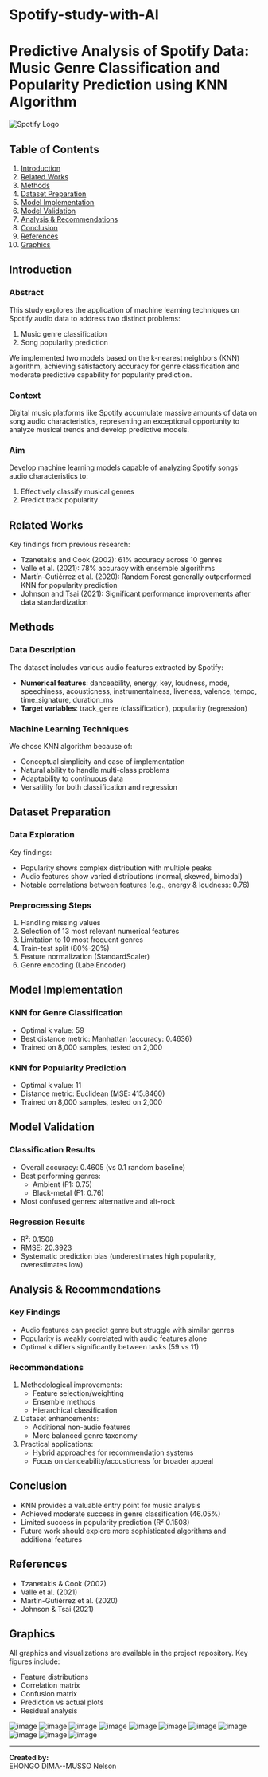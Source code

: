 # Spotify-study-with-AI

# Predictive Analysis of Spotify Data: Music Genre Classification and Popularity Prediction using KNN Algorithm

![Spotify Logo](https://upload.wikimedia.org/wikipedia/commons/1/19/Spotify_logo_without_text.svg)

## Table of Contents
1. [Introduction](#introduction)
2. [Related Works](#related-works)
3. [Methods](#methods)
4. [Dataset Preparation](#dataset-preparation)
5. [Model Implementation](#model-implementation)
6. [Model Validation](#model-validation)
7. [Analysis & Recommendations](#analysis--recommendations)
8. [Conclusion](#conclusion)
9. [References](#references)
10. [Graphics](#graphics)

## Introduction

### Abstract
This study explores the application of machine learning techniques on Spotify audio data to address two distinct problems:
1. Music genre classification
2. Song popularity prediction

We implemented two models based on the k-nearest neighbors (KNN) algorithm, achieving satisfactory accuracy for genre classification and moderate predictive capability for popularity prediction.

### Context
Digital music platforms like Spotify accumulate massive amounts of data on song audio characteristics, representing an exceptional opportunity to analyze musical trends and develop predictive models.

### Aim
Develop machine learning models capable of analyzing Spotify songs' audio characteristics to:
1. Effectively classify musical genres
2. Predict track popularity

## Related Works
Key findings from previous research:
- Tzanetakis and Cook (2002): 61% accuracy across 10 genres
- Valle et al. (2021): 78% accuracy with ensemble algorithms
- Martín-Gutiérrez et al. (2020): Random Forest generally outperformed KNN for popularity prediction
- Johnson and Tsai (2021): Significant performance improvements after data standardization

## Methods

### Data Description
The dataset includes various audio features extracted by Spotify:
- **Numerical features**: danceability, energy, key, loudness, mode, speechiness, acousticness, instrumentalness, liveness, valence, tempo, time_signature, duration_ms
- **Target variables**: track_genre (classification), popularity (regression)

### Machine Learning Techniques
We chose KNN algorithm because of:
- Conceptual simplicity and ease of implementation
- Natural ability to handle multi-class problems
- Adaptability to continuous data
- Versatility for both classification and regression

## Dataset Preparation

### Data Exploration
Key findings:
- Popularity shows complex distribution with multiple peaks
- Audio features show varied distributions (normal, skewed, bimodal)
- Notable correlations between features (e.g., energy & loudness: 0.76)

### Preprocessing Steps
1. Handling missing values
2. Selection of 13 most relevant numerical features
3. Limitation to 10 most frequent genres
4. Train-test split (80%-20%)
5. Feature normalization (StandardScaler)
6. Genre encoding (LabelEncoder)

## Model Implementation

### KNN for Genre Classification
- Optimal k value: 59
- Best distance metric: Manhattan (accuracy: 0.4636)
- Trained on 8,000 samples, tested on 2,000

### KNN for Popularity Prediction
- Optimal k value: 11
- Distance metric: Euclidean (MSE: 415.8460)
- Trained on 8,000 samples, tested on 2,000

## Model Validation

### Classification Results
- Overall accuracy: 0.4605 (vs 0.1 random baseline)
- Best performing genres:
  - Ambient (F1: 0.75)
  - Black-metal (F1: 0.76)
- Most confused genres: alternative and alt-rock

### Regression Results
- R²: 0.1508
- RMSE: 20.3923
- Systematic prediction bias (underestimates high popularity, overestimates low)

## Analysis & Recommendations

### Key Findings
- Audio features can predict genre but struggle with similar genres
- Popularity is weakly correlated with audio features alone
- Optimal k differs significantly between tasks (59 vs 11)

### Recommendations
1. Methodological improvements:
   - Feature selection/weighting
   - Ensemble methods
   - Hierarchical classification
2. Dataset enhancements:
   - Additional non-audio features
   - More balanced genre taxonomy
3. Practical applications:
   - Hybrid approaches for recommendation systems
   - Focus on danceability/acousticness for broader appeal

## Conclusion
- KNN provides a valuable entry point for music analysis
- Achieved moderate success in genre classification (46.05%)
- Limited success in popularity prediction (R² 0.1508)
- Future work should explore more sophisticated algorithms and additional features

## References
- Tzanetakis & Cook (2002)
- Valle et al. (2021)
- Martín-Gutiérrez et al. (2020)
- Johnson & Tsai (2021)

## Graphics
All graphics and visualizations are available in the project repository. Key figures include:
- Feature distributions
- Correlation matrix
- Confusion matrix
- Prediction vs actual plots
- Residual analysis

![image](https://github.com/user-attachments/assets/b04cc252-8e19-45de-b9e7-46567377307e)
![image](https://github.com/user-attachments/assets/059e7443-d930-4e0e-a978-4758281db81f)
![image](https://github.com/user-attachments/assets/69f54808-dc64-4a72-9123-c7b1960c2b2a)
![image](https://github.com/user-attachments/assets/d7d57263-a63b-4851-bcbc-7a1153367554)
![image](https://github.com/user-attachments/assets/92b4df7f-0e36-4006-9919-17bdd6dba819)
![image](https://github.com/user-attachments/assets/9ae61bd4-5147-411f-8bd8-0b257e0b0d3c)
![image](https://github.com/user-attachments/assets/dd121988-c0af-4e4c-9019-1dad332c8f83)
![image](https://github.com/user-attachments/assets/3378e9f4-01dd-4c0b-83a0-49d2387ad3b4)
![image](https://github.com/user-attachments/assets/3518681c-79e8-4856-bedb-6bddc4fcd29e)
![image](https://github.com/user-attachments/assets/12b688f1-8b14-4412-88da-bc512f3860f2)
![image](https://github.com/user-attachments/assets/d906cab5-a059-4cdd-843a-a62a1624f0e0)


---

**Created by:**   
EHONGO DIMA--MUSSO Nelson
